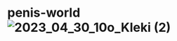 # penis-world![2023_04_30_10o_Kleki (2)](https://user-images.githubusercontent.com/75740323/235574981-b89f862a-9f12-481e-8acf-4f7446f8dece.png)
